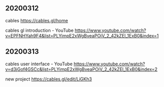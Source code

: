 ## 20200312

cables https://cables.gl/home

cables gl introduction - YouTube https://www.youtube.com/watch?v=EPFNHYah9F4&list=PLYimpE2xWgBveaPOiV_2_42kZEl_1ExB0&index=1

## 20200313

cables user interface - YouTube https://www.youtube.com/watch?v=d3jGof4GSCc&list=PLYimpE2xWgBveaPOiV_2_42kZEl_1ExB0&index=2

new project https://cables.gl/edit/LiGKh3


